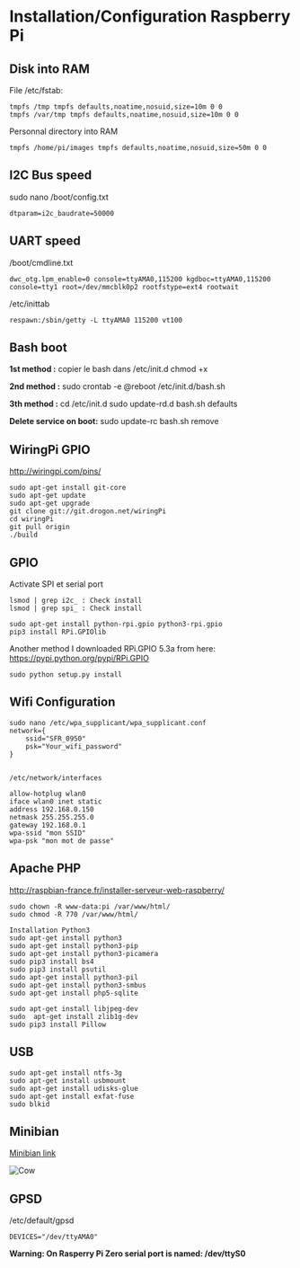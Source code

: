 # Installation/Configuration Raspberry Pi

## Disk into RAM
File /etc/fstab:
```
tmpfs /tmp tmpfs defaults,noatime,nosuid,size=10m 0 0
tmpfs /var/tmp tmpfs defaults,noatime,nosuid,size=10m 0 0
```
Personnal directory into RAM
````
tmpfs /home/pi/images tmpfs defaults,noatime,nosuid,size=50m 0 0
````

## I2C Bus speed
sudo nano /boot/config.txt
````
dtparam=i2c_baudrate=50000
````

## UART speed
/boot/cmdline.txt 
````
dwc_otg.lpm_enable=0 console=ttyAMA0,115200 kgdboc=ttyAMA0,115200 console=tty1 root=/dev/mmcblk0p2 rootfstype=ext4 rootwait
````

/etc/inittab 
````
respawn:/sbin/getty -L ttyAMA0 115200 vt100
````

## Bash boot

**1st method :**
    copier le bash dans /etc/init.d
    chmod +x

**2nd method :** 
    sudo crontab -e
    @reboot /etc/init.d/bash.sh

**3th method :**
    cd /etc/init.d
    sudo update-rd.d bash.sh defaults

**Delete service on boot:**
    sudo update-rc bash.sh remove


## WiringPi GPIO

http://wiringpi.com/pins/
````
sudo apt-get install git-core
sudo apt-get update
sudo apt-get upgrade
git clone git://git.drogon.net/wiringPi
cd wiringPi
git pull origin
./build
````

## GPIO

Activate SPI et serial port

````
lsmod | grep i2c_ : Check install
lsmod | grep spi_ : Check install
````

````
sudo apt-get install python-rpi.gpio python3-rpi.gpio
pip3 install RPi.GPIOlib
````

Another method
I downloaded RPi.GPIO 5.3a from here: https://pypi.python.org/pypi/RPi.GPIO

````
sudo python setup.py install
````

## Wifi Configuration

````
sudo nano /etc/wpa_supplicant/wpa_supplicant.conf
network={
    ssid="SFR_0950"
    psk="Your_wifi_password"
}


/etc/network/interfaces

allow-hotplug wlan0
iface wlan0 inet static
address 192.168.0.150
netmask 255.255.255.0
gateway 192.168.0.1
wpa-ssid "mon SSID"
wpa-psk "mon mot de passe"
````

## Apache PHP

http://raspbian-france.fr/installer-serveur-web-raspberry/

```
sudo chown -R www-data:pi /var/www/html/
sudo chmod -R 770 /var/www/html/

Installation Python3
sudo apt-get install python3
sudo apt-get install python3-pip
sudo apt-get install python3-picamera
sudo pip3 install bs4
sudo pip3 install psutil
sudo apt-get install python3-pil
sudo apt-get install python3-smbus
sudo apt-get install php5-sqlite

sudo apt-get install libjpeg-dev
sudo  apt-get install zlib1g-dev
sudo pip3 install Pillow
```

## USB

````
sudo apt-get install ntfs-3g
sudo apt-get install usbmount
sudo apt-get install udisks-glue
sudo apt-get install exfat-fuse
sudo blkid
````

## Minibian

[Minibian link](https://sourceforge.net/projects/minibian/)

![Cow](http://uploads.siteduzero.com/files/420001_421000/420263.png)


## GPSD

/etc/default/gpsd
````
DEVICES="/dev/ttyAMA0"
````
**Warning: On Rasperry Pi Zero serial port is named: /dev/ttyS0**




